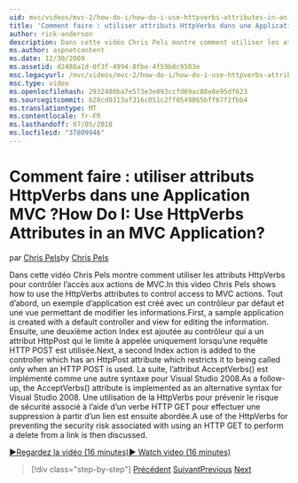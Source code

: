 ```yaml
---
uid: mvc/videos/mvc-2/how-do-i/how-do-i-use-httpverbs-attributes-in-an-mvc-application
title: 'Comment faire : utiliser attributs HttpVerbs dans une Application MVC ? | Microsoft Docs'
author: rick-anderson
description: Dans cette vidéo Chris Pels montre comment utiliser les attributs HttpVerbs pour contrôler l’accès aux actions de MVC. Tout d’abord, un exemple d’application est créé avec un co par défaut...
ms.author: aspnetcontent
ms.date: 12/30/2009
ms.assetid: d2488a1d-0f3f-4994-8fbe-4f59b8c9503e
msc.legacyurl: /mvc/videos/mvc-2/how-do-i/how-do-i-use-httpverbs-attributes-in-an-mvc-application
msc.type: video
ms.openlocfilehash: 2932480ba7e573e3e093ccfd69ac88e8e95df623
ms.sourcegitcommit: b28cd0313af316c051c2ff8549865bff67f2fbb4
ms.translationtype: MT
ms.contentlocale: fr-FR
ms.lasthandoff: 07/05/2018
ms.locfileid: "37809946"
---
```

<a name="how-do-i-use-httpverbs-attributes-in-an-mvc-application"></a><span data-ttu-id="79f2b-105">Comment faire : utiliser attributs HttpVerbs dans une Application MVC ?</span><span class="sxs-lookup"><span data-stu-id="79f2b-105">How Do I: Use HttpVerbs Attributes in an MVC Application?</span></span>
====================
<span data-ttu-id="79f2b-106">par [Chris Pels](https://twitter.com/chrispels)</span><span class="sxs-lookup"><span data-stu-id="79f2b-106">by [Chris Pels](https://twitter.com/chrispels)</span></span>

<span data-ttu-id="79f2b-107">Dans cette vidéo Chris Pels montre comment utiliser les attributs HttpVerbs pour contrôler l’accès aux actions de MVC.</span><span class="sxs-lookup"><span data-stu-id="79f2b-107">In this video Chris Pels shows how to use the HttpVerbs attributes to control access to MVC actions.</span></span> <span data-ttu-id="79f2b-108">Tout d’abord, un exemple d’application est créé avec un contrôleur par défaut et une vue permettant de modifier les informations.</span><span class="sxs-lookup"><span data-stu-id="79f2b-108">First, a sample application is created with a default controller and view for editing the information.</span></span> <span data-ttu-id="79f2b-109">Ensuite, une deuxième action Index est ajoutée au contrôleur qui a un attribut HttpPost qui le limite à appelée uniquement lorsqu’une requête HTTP POST est utilisée.</span><span class="sxs-lookup"><span data-stu-id="79f2b-109">Next, a second Index action is added to the controller which has an HttpPost attribute which restricts it to being called only when an HTTP POST is used.</span></span> <span data-ttu-id="79f2b-110">La suite, l’attribut AcceptVerbs() est implémenté comme une autre syntaxe pour Visual Studio 2008.</span><span class="sxs-lookup"><span data-stu-id="79f2b-110">As a follow-up, the AcceptVerbs() attribute is implemented as an alternative syntax for Visual Studio 2008.</span></span> <span data-ttu-id="79f2b-111">Une utilisation de la HttpVerbs pour prévenir le risque de sécurité associé à l’aide d’un verbe HTTP GET pour effectuer une suppression à partir d’un lien est ensuite abordée.</span><span class="sxs-lookup"><span data-stu-id="79f2b-111">A use of the HttpVerbs for preventing the security risk associated with using an HTTP GET to perform a delete from a link is then discussed.</span></span>

[<span data-ttu-id="79f2b-112">&#9654;Regardez la vidéo (16 minutes)</span><span class="sxs-lookup"><span data-stu-id="79f2b-112">&#9654; Watch video (16 minutes)</span></span>](https://channel9.msdn.com/Blogs/ASP-NET-Site-Videos/how-do-i-use-httpverbs-attributes-in-an-mvc-application)

> [!div class="step-by-step"]
> <span data-ttu-id="79f2b-113">[Précédent](how-do-i-work-with-model-binders-in-an-mvc-application.md)
> [Suivant](mvc2-html-encoding.md)</span><span class="sxs-lookup"><span data-stu-id="79f2b-113">[Previous](how-do-i-work-with-model-binders-in-an-mvc-application.md)
[Next](mvc2-html-encoding.md)</span></span>
